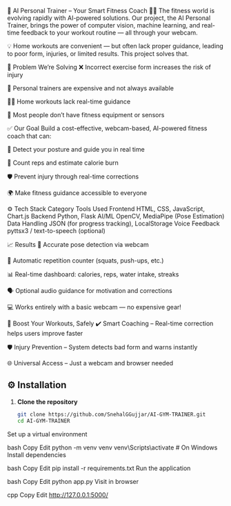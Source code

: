 🧠 AI Personal Trainer – Your Smart Fitness Coach 🏋️‍♀️
The fitness world is evolving rapidly with AI-powered solutions. Our project, the AI Personal Trainer, brings the power of computer vision, machine learning, and real-time feedback to your workout routine — all through your webcam.

💡 Home workouts are convenient — but often lack proper guidance, leading to poor form, injuries, or limited results. This project solves that.

🎯 Problem We’re Solving
❌ Incorrect exercise form increases the risk of injury

💸 Personal trainers are expensive and not always available

🤷‍♂️ Home workouts lack real-time guidance

🎥 Most people don’t have fitness equipment or sensors

✅ Our Goal
Build a cost-effective, webcam-based, AI-powered fitness coach that can:

📏 Detect your posture and guide you in real time

🔁 Count reps and estimate calorie burn

🛡️ Prevent injury through real-time corrections

🌍 Make fitness guidance accessible to everyone

⚙️ Tech Stack
Category	Tools Used
Frontend	HTML, CSS, JavaScript, Chart.js
Backend	Python, Flask
AI/ML	OpenCV, MediaPipe (Pose Estimation)
Data Handling	JSON (for progress tracking), LocalStorage
Voice Feedback	pyttsx3 / text-to-speech (optional)

📈 Results
🧍 Accurate pose detection via webcam

🔁 Automatic repetition counter (squats, push-ups, etc.)

📊 Real-time dashboard: calories, reps, water intake, streaks

🗣️ Optional audio guidance for motivation and corrections

💻 Works entirely with a basic webcam — no expensive gear!

💪 Boost Your Workouts, Safely
✔️ Smart Coaching – Real-time correction helps users improve faster

🛡️ Injury Prevention – System detects bad form and warns instantly

🌐 Universal Access – Just a webcam and browser needed
## ⚙️ Installation

1. **Clone the repository**
   ```bash
   git clone https://github.com/SnehalGGujjar/AI-GYM-TRAINER.git
   cd AI-GYM-TRAINER
Set up a virtual environment

bash
Copy
Edit
python -m venv venv
venv\Scripts\activate  # On Windows
Install dependencies

bash
Copy
Edit
pip install -r requirements.txt
Run the application

bash
Copy
Edit
python app.py
Visit in browser

cpp
Copy
Edit
http://127.0.0.1:5000/

